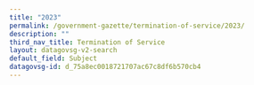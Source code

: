 ```yaml
---
title: "2023"
permalink: /government-gazette/termination-of-service/2023/
description: ""
third_nav_title: Termination of Service
layout: datagovsg-v2-search
default_field: Subject
datagovsg-id: d_75a8ec0018721707ac67c8df6b570cb4
---
```

